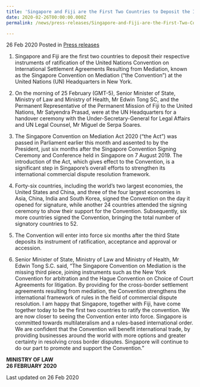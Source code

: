 ```yaml
---
title: 'Singapore and Fiji are the First Two Countries to Deposit the Instrument of Ratification of the Singapore Convention on Mediation'
date: 2020-02-26T00:00:00.000Z
permalink: /news/press-releases/Singapore-and-Fiji-are-the-First-Two-Countries-to-Deposit-the-Instrument-of-Ratification-of-the-Singapore-Convention-on-Mediation

---
```



26 Feb 2020 Posted in [Press releases](/news/press-releases)

1.	Singapore and Fiji are the first two countries to deposit their respective instruments of ratification of the United Nations Convention on International Settlement Agreements Resulting from Mediation, known as the Singapore Convention on Mediation (“the Convention”) at the United Nations (UN) Headquarters in New York. 

2.	On the morning of 25 February (GMT-5), Senior Minister of State, Ministry of Law and Ministry of Health, Mr Edwin Tong SC, and the Permanent Representative of the Permanent Mission of Fiji to the United Nations, Mr Satyendra Prasad, were at the UN Headquarters for a handover ceremony with the Under-Secretary-General for Legal Affairs and UN Legal Counsel, Mr Miguel de Serpa Soares.

3.	The Singapore Convention on Mediation Act 2020 (“the Act”) was passed in Parliament earlier this month and assented to by the President, just six months after the Singapore Convention Signing Ceremony and Conference held in Singapore on 7 August 2019. The introduction of the Act, which gives effect to the Convention, is a significant step in Singapore’s overall efforts to strengthen its international commercial dispute resolution framework. 

4.	Forty-six countries, including the world’s two largest economies, the United States and China, and three of the four largest economies in Asia, China, India and South Korea, signed the Convention on the day it opened for signature, while another 24 countries attended the signing ceremony to show their support for the Convention. Subsequently, six more countries signed the Convention, bringing the total number of signatory countries to 52. 

5.	The Convention will enter into force six months after the third State deposits its instrument of ratification, acceptance and approval or accession.

6.	Senior Minister of State, Ministry of Law and Ministry of Health, Mr Edwin Tong S.C. said, “The Singapore Convention on Mediation is the missing third piece, joining instruments such as the New York Convention for arbitration and the Hague Convention on Choice of Court Agreements for litigation. By providing for the cross-border settlement agreements resulting from mediation, the Convention strengthens the international framework of rules in the field of commercial dispute resolution. I am happy that Singapore, together with Fiji, have come together today to be the first two countries to ratify the convention. We are now closer to seeing the Convention enter into force. Singapore is committed towards multilateralism and a rules-based international order. We are confident that the Convention will benefit international trade, by providing businesses around the world with more options and greater certainty in resolving cross border disputes. Singapore will continue to do our part to promote and support the Convention.”

<b>MINISTRY OF LAW</b>
<br>
<b>26 FEBRUARY 2020</b>

<p class="right-side-updated">Last updated on 26 Feb 2020</p>
